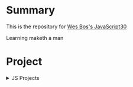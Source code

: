 # Summary

This is the repository for [Wes Bos's JavaScript30](https://javascript30.com/)  

Learning maketh a man

# Project

<details>
<summary>JS Projects</summary>

* [Ajax Type Ahead](https://github.com/chan-gon/JavaScript30/tree/master/Ajax%20Type%20Ahead)
* [Array Cardio](https://github.com/chan-gon/JavaScript30/tree/master/Array%20Cardio%20Day)
* [Array Cardio Day 2](https://github.com/chan-gon/JavaScript30/tree/master/Array%20Cardio%20Day%202)
* [Array Sort](https://github.com/chan-gon/JavaScript30/tree/master/Array%20Sort)
* [JS Clock](https://github.com/chan-gon/JavaScript30/tree/master/Clock)
* [Console Tricks](https://github.com/chan-gon/JavaScript30/tree/master/Console%20Tricks)
* [CSS Test Shadow Mouse Move Effect](https://github.com/chan-gon/JavaScript30/tree/master/CSS%20Test%20Shadow%20Mouse%20Move%20Effect)
* [Update CSS Variables with JS](https://github.com/chan-gon/JavaScript30/tree/master/CSSVariableWithJS)
* [HTML5 Custom Video Player](https://github.com/chan-gon/JavaScript30/tree/master/Custom%20HTML5%20Video%20Player)
* [JS Drum Kit](https://github.com/chan-gon/JavaScript30/tree/master/DrumKit)
* [Flex Panels Image Gallery](https://github.com/chan-gon/JavaScript30/tree/master/Flex%20Panels%20Image%20Gallery)
* [Follow Along Links](https://github.com/chan-gon/JavaScript30/tree/master/Follow%20Along%20Links)
* [Hold Shift to Check Multiple Checkboxes](https://github.com/chan-gon/JavaScript30/tree/master/Hold%20Shift%20to%20Check%20Multiple%20Checkboxes)
* [HTML5 Canvas](https://github.com/chan-gon/JavaScript30/tree/master/HTML5%20Canvas)
* [Key Detection(feat.Cornify)](https://github.com/chan-gon/JavaScript30/tree/master/Key%20Detection)
* [Local Storage and Event Delegation](https://github.com/chan-gon/JavaScript30/tree/master/Local%20Storage%20and%20Event%20Delegation)
* [Native Speech Recognition](https://github.com/chan-gon/JavaScript30/tree/master/Native%20Speech%20Recognition)
* [Speech Synthesis](https://github.com/chan-gon/JavaScript30/tree/master/Speech%20Synthesis)
* [Sticky Nav](https://github.com/chan-gon/JavaScript30/tree/master/Sticky%20Nav)
* [Tally String Times with Reduce](https://github.com/chan-gon/JavaScript30/tree/master/Tally%20String%20Times%20with%20Reduce)
* [Slide In On Scroll](https://github.com/chan-gon/JavaScript30/tree/master/slide-in-on-scroll)

</details>